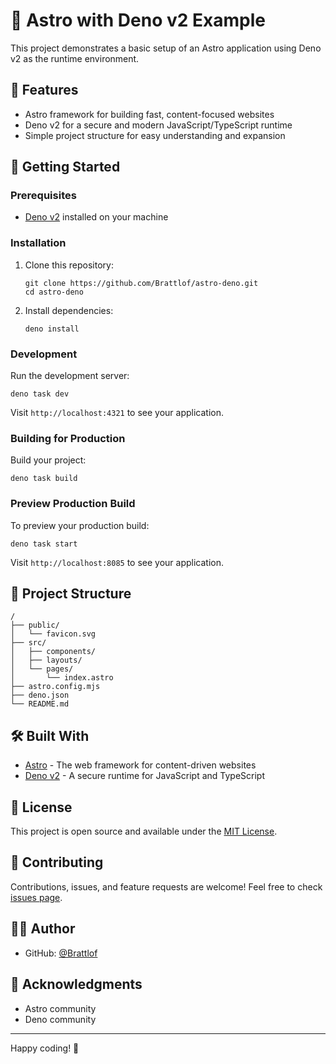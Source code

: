 # 🚀 Astro with Deno v2 Example

This project demonstrates a basic setup of an Astro application using Deno v2 as the runtime environment.

## 🌟 Features

- Astro framework for building fast, content-focused websites
- Deno v2 for a secure and modern JavaScript/TypeScript runtime
- Simple project structure for easy understanding and expansion

## 🚀 Getting Started

### Prerequisites

- [Deno v2](https://deno.land/#installation) installed on your machine

### Installation

1. Clone this repository:

   ```
   git clone https://github.com/Brattlof/astro-deno.git
   cd astro-deno
   ```

2. Install dependencies:
   ```
   deno install
   ```

### Development

Run the development server:

```
deno task dev
```

Visit `http://localhost:4321` to see your application.

### Building for Production

Build your project:

```
deno task build
```

### Preview Production Build

To preview your production build:

```
deno task start
```

Visit `http://localhost:8085` to see your application.

## 📁 Project Structure

```
/
├── public/
│   └── favicon.svg
├── src/
│   ├── components/
│   ├── layouts/
│   └── pages/
│       └── index.astro
├── astro.config.mjs
├── deno.json
└── README.md
```

## 🛠 Built With

- [Astro](https://astro.build/) - The web framework for content-driven websites
- [Deno v2](https://deno.land/) - A secure runtime for JavaScript and TypeScript

## 📜 License

This project is open source and available under the [MIT License](LICENSE).

## 🤝 Contributing

Contributions, issues, and feature requests are welcome! Feel free to check [issues page](https://github.com/yourusername/astro-deno-v2-example/issues).

## 👨‍💻 Author

- GitHub: [@Brattlof](https://github.com/Brattlof)

## 🙏 Acknowledgments

- Astro community
- Deno community

---

Happy coding! 🚀
